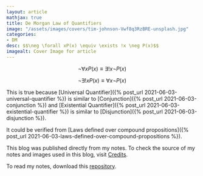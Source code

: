 ```yaml
---
layout: article
mathjax: true
title: De Morgan Law of Quantifiers
image: "/assets/images/covers/tim-johnson-Vwf8q3RzBRE-unsplash.jpg"
categories:
- DM
desc: $$\neg \forall xP(x) \equiv \exists !x \neg P(x)$$ 
imagealt: Cover Image for article
---
```


$$\neg \forall xP(x) \equiv \exists !x \neg P(x)$$
































































































































































































































































































































































































$$\neg \exists !xP(x) \equiv \forall x \neg P(x)$$

































































































































































































































































































































































































This is true because [Universal Quantifier]({% post_url 2021-06-03-universal-quantifier %}) is similar to [Conjunction]({% post_url 2021-06-03-conjunction %}) and [Existential Quantifier]({% post_url 2021-06-03-existential-quantifier %}) is similar to [Disjunction]({% post_url 2021-06-03-disjunction %}).

It could be verified from [Laws defined over compound propositions]({% post_url 2021-06-03-laws-defined-over-compound-propositions %}).

This blog was published directly from my notes.
To check the source of my notes and images used in this blog, visit <a href="/credits.html" target="_blank">Credits</a>.

To read my notes, download this <a href="https://github.com/bovem/CS" target="blank">repository</a>.